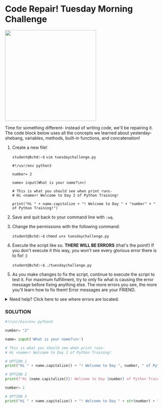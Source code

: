 # Code Repair! Tuesday Morning Challenge

<img src="https://miro.medium.com/max/1118/1*PzCZz2_-LIDiF0F1ZXBfiw.jpeg" width="300"/>

Time for something different- instead of writing code, we'll be repairing it. The code block below uses all the concepts we learned about yesterday- shebang, variables, methods, built-in functions, and concatenation!

1. Create a new file!

    `student@bchd:~$` `vim tuesdaychallenge.py`
    
    ```
    #!/usr/env python3

    number= 2

    name= input(What is your name?\n>)

    # This is what you should see when print runs-
    # Hi <name>! Welcome to Day 2 of Python Training!
    
    print("Hi " + name.capitalize + "! Welcome to Day " + "number" + " of Python Training!")
    ```

0. Save and quit back to your command line with `:wq`.

0. Change the permissions with the following command:

    `student@bchd:~$` `chmod u+x tuesdaychallenge.py`
    
0. Execute the script like so. **THERE WILL BE ERRORS** (that's the point!) If you don't execute it this way, you won't see every glorious error there is to fix! :)

    `student@bchd:~$` `./tuesdaychallenge.py`
    
0. As you make changes to fix the script, continue to execute the script to test it. For maximum fulfillment, try to only fix what is causing the error message before fixing anything else. The more errors you see, the more you'll learn how to fix them! Error messages are your FRIEND.

<details>
<summary>Need help? Click here to see where errors are located:</summary>
<br>
    

    #!/usr/env python3  ## INCORRECT SHEBANG

    day= 2

    name= input(What is your name?\n>) ## MISSING QUOTES

    print("Hi " + name.capitalize + "! Welcome to Day " + "number" + " of Python Training!")
                       ^                                   ^  ^
                       ^                                   ^  "quotes" makes this a string, not a variable
                       ^                                   also, can't + an integer to a string!
                       missing () at end of method

    
</details>


### SOLUTION

```python
#!/usr/bin/env python3

number= "2" 

name= input('What is your name?\n>')

# This is what you should see when print runs-
# Hi <name>! Welcome to Day 2 of Python Training!

# OPTION 1
print("Hi " + name.capitalize() + "! Welcome to Day ", number, " of Python Training!", sep= "") 

# OPTION 2
print(f"Hi {name.capitalize()}! Welcome to Day {number} of Python Training!")

number= 2

# OPTION 3
print("Hi " + name.capitalize() + "! Welcome to Day " + str(number) + " of Python Training!")
```
